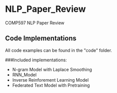 # NLP_Paper_Review
COMP597 NLP Paper Review

## Code Implementations
All code examples can be found in the "code" folder. </br>

###Included implementations:
* N-gram Model with Laplace Smoothing </br>
* RNN_Model 
* Inverse Reinforement Learning Model
* Federated Text Model with Pretraining

